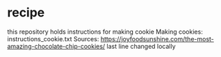 # recipe
this repository holds instructions for making cookie
Making cookies: instructions_cookie.txt
Sources: https://joyfoodsunshine.com/the-most-amazing-chocolate-chip-cookies/
last line changed locally
